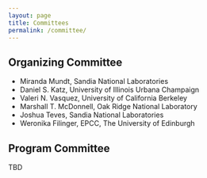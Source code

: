 ```yaml
---
layout: page
title: Committees
permalink: /committee/
---
```


## Organizing Committee

- Miranda Mundt, Sandia National Laboratories
- Daniel S. Katz, University of Illinois Urbana Champaign
- Valeri N. Vasquez, University of California Berkeley
- Marshall T. McDonnell, Oak Ridge National Laboratory
- Joshua Teves, Sandia National Laboratories
- Weronika Filinger, EPCC, The University of Edinburgh

## Program Committee

TBD
